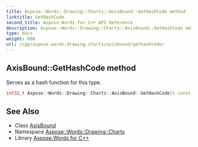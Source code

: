 ```yaml
---
title: Aspose::Words::Drawing::Charts::AxisBound::GetHashCode method
linktitle: GetHashCode
second_title: Aspose.Words for C++ API Reference
description: Aspose::Words::Drawing::Charts::AxisBound::GetHashCode method. Serves as a hash function for this type in C++.
type: docs
weight: 600
url: /cpp/aspose.words.drawing.charts/axisbound/gethashcode/
---
```

## AxisBound::GetHashCode method


Serves as a hash function for this type.

```cpp
int32_t Aspose::Words::Drawing::Charts::AxisBound::GetHashCode() const override
```

## See Also

* Class [AxisBound](../)
* Namespace [Aspose::Words::Drawing::Charts](../../)
* Library [Aspose.Words for C++](../../../)
